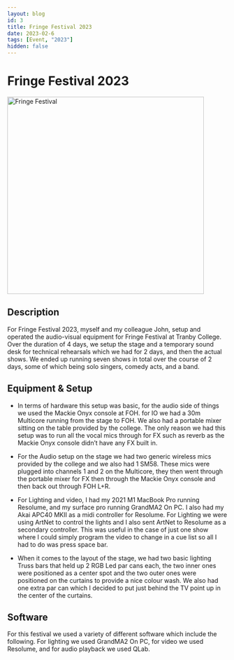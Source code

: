 ```yaml
---
layout: blog
id: 3
title: Fringe Festival 2023
date: 2023-02-6
tags: [Event, "2023"]
hidden: false
---
```


# Fringe Festival 2023

<img src="/images/Fringe Festival 2023.webp" alt="Fringe Festival" width="450" />

## Description

For Fringe Festival 2023, myself and my colleague John, setup and operated the audio-visual equipment for Fringe Festival at Tranby College. Over the duration of 4 days, we setup the stage and a temporary sound desk for technical rehearsals which we had for 2 days, and then the actual shows. We ended up running seven shows in total over the course of 2 days, some of which being solo singers, comedy acts, and a band.

## Equipment & Setup

- In terms of hardware this setup was basic, for the audio side of things we used the Mackie Onyx console at FOH. for IO we had a 30m Multicore running from the stage to FOH. We also had a portable mixer sitting on the table provided by the college. The only reason we had this setup was to run all the vocal mics through for FX such as reverb as the Mackie Onyx console didn’t have any FX built in.

- For the Audio setup on the stage we had two generic wireless mics provided by the college and we also had 1 SM58. These mics were plugged into channels 1 and 2 on the Multicore, they then went through the portable mixer for FX then through the Mackie Onyx console and then back out through FOH L+R.

- For Lighting and video, I had my 2021 M1 MacBook Pro running Resolume, and my surface pro running GrandMA2 On PC. I also had my Akai APC40 MKII as a midi controller for Resolume. For Lighting we were using ArtNet to control the lights and I also sent ArtNet to Resolume as a secondary controller. This was useful in the case of just one show where I could simply program the video to change in a cue list so all I had to do was press space bar.

- When it comes to the layout of the stage, we had two basic lighting Truss bars that held up 2 RGB Led par cans each, the two inner ones were positioned as a center spot and the two outer ones were positioned on the curtains to provide a nice colour wash. We also had one extra par can which I decided to put just behind the TV point up in the center of the curtains.

## Software

For this festival we used a variety of different software which include the following. For lighting we used GrandMA2 On PC, for video we used Resolume, and for audio playback we used QLab.

<br/>
